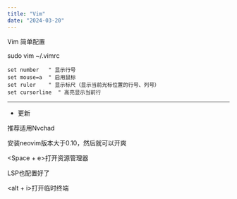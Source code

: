 ```yaml
---
title: "Vim"
date: "2024-03-20"
---
```


Vim 简单配置

sudo vim ~/.vimrc

```
set number   " 显示行号
set mouse=a  " 启用鼠标
set ruler    " 显示标尺（显示当前光标位置的行号、列号）
set cursorline  " 高亮显示当前行
```

---

- 更新

推荐适用Nvchad

安装neovim版本大于0.10，然后就可以开爽

<Space + e>打开资源管理器

LSP也配置好了

<alt + i>打开临时终端
